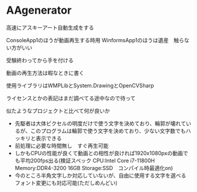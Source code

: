 # AAgenerator

高速にアスキーアート自動生成をする

ConsoleApp1のほうが動画再生する時用
WinformsApp1のほうは遺産　触らない方がいい

受験終わってから手を付ける

動画の再生方法は暇なときに書く

使用ライブラリはWMPLibとSystem.DrawingとOpenCVSharp

ライセンスとかの表記はまだ調べてる途中なので待って

似たようなプロジェクトと比べて何が良いか

* 先駆者は大体ピクセルの明度だけで使う文字を決めており、輪郭が壊れているが、このプログラムは輪郭で使う文字を決めており、少ない文字数でもハッキリと表示できる
* 前処理に必要な時間無し　すぐ再生可能
* しかもCPUの性能が良くて動画との相性が良ければ1920x1080pxの動画でも平均200fps出る(検証スペック CPU:Intel Core i7-11800H Memory:DDR4-3200 16GB Storage:SSD　コンパイル時最適化on)
* 今のところ半角文字しか対応していないが、自由に使用する文字を選べる　フォント変更にも対応可能(ただしめんどい)
